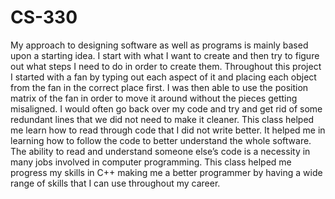 # CS-330
My approach to designing software as well as programs is mainly based upon a starting idea. I start with what I want to create and then try to figure out what steps I need to do in order to create them. Throughout this project I started with a fan by typing out each aspect of it and placing each object from the fan in the correct place first. I was then able to use the position matrix of the fan in order to move it around without the pieces getting misaligned. I would often go back over my code and try and get rid of some redundant lines that we did not need to make it cleaner. This class helped me learn how to read through code that I did not write better. It helped me in learning how to follow the code to better understand the whole software. The ability to read and understand someone else’s code is a necessity in many jobs involved in computer programming. This class helped me progress my skills in C++ making me a better programmer by having a wide range of skills that I can use throughout my career.
